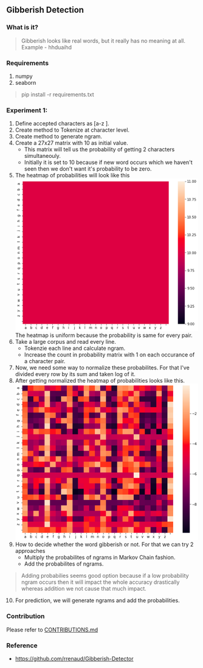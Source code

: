 ## Gibberish Detection

### What is it?
> Gibberish looks like real words, but it really has no meaning at all. 
Example - hhduaihd


### Requirements
1. numpy
2. seaborn

> pip install -r requirements.txt

### Experiment 1:
1. Define accepted characters as [a-z ].
2. Create method to Tokenize at character level.
3. Create method to generate ngram.
4. Create a 27x27 matrix with 10 as initial value.
    - This matrix will tell us the probability of getting 2 characters simultaneouly.
    - Initially it is set to 10 because if new word occurs which we haven't seen then we don't want it's probability to be zero.
5. The heatmap of probabilities will look like this
![Initial Probabilities](assets/images/initial_probability.png)
The heatmap is uniform because the probability is same for every pair.
6. Take a large corpus and read every line.
    - Tokenzie each line and calculate ngram.
    - Increase the count in probability matrix with 1 on each occurance of a character pair.
7. Now, we need some way to normalize these probabilites. For that I've divided every row by its sum and taken log of it.
8. After getting normalized the heatmap of probabilities looks like this.
![Final Probabilities](assets/images/final_probability.png) 
9. How to decide whether the word gibberish or not. For that we can try 2 approaches
    - Multiply the probabilites of ngrams in Markov Chain fashion.
    - Add the probabilites of ngrams.
> Adding probabilies seems good option because if a low probability ngram occurs then it will impact the whole accuracy drastically whereas addition we not cause that much impact.
10. For prediction, we will generate ngrams and add the probabilities.

### Contribution
Please refer to [CONTRIBUTIONS.md](CONTRIBUTING.md) 


### Reference
- https://github.com/rrenaud/Gibberish-Detector